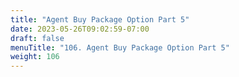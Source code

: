 ```yaml
---
title: "Agent Buy Package Option Part 5"
date: 2023-05-26T09:02:59-07:00
draft: false
menuTitle: "106. Agent Buy Package Option Part 5"
weight: 106
---
```


